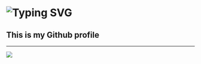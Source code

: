 <h1 align="left">
    <img src="https://readme-typing-svg.herokuapp.com?font=Pixelify+Sans&pause=2000&size=35&color=555555&width=435&lines=Hi+There!+👋;I'm+Sunshine🌞!;A+cp-er" alt="Typing SVG" /></a>
</h1>

## This is my Github profile   

---

[![](https://visitcount.itsvg.in/api?id=qnhat2004&label=Profile%20Views&color=3&icon=5&pretty=true)](https://visitcount.itsvg.in)







